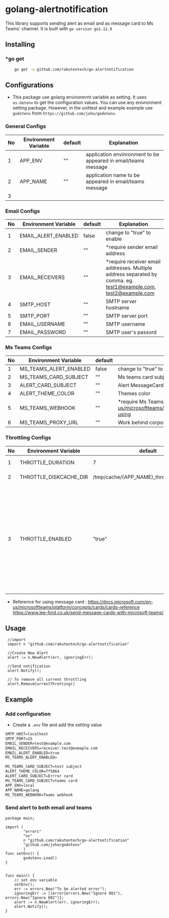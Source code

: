 # golang-alertnotification

This library supports sending alert as email and as message card to Ms Teams' channel. It is built with `go version go1.12.9`

## Installing

### *go get

```bash
    go get -u github.com/rakutentech/go-alertnotification
```

## Configurations

* This package use golang environmrnt variable as setting. It uses `os.Getenv` to get the configuration values. You can use any enivronment setting package. However, in the unittest and example example use `godotenv` from `https://github.com/joho/godotenv`.

### General Configs

|No   |Environment Variable    |default   |Explanation   |
|---|---|---|---|
|1   |APP_ENV   | "" | application envinronment to be appeared in email/teams message     |
|2   |APP_NAME   | ""  | application name to be appeared in email/teams message   |
|3   |   |   |   |

### Email Configs

|No   |Environment Variable    |default       |Explanation   |
|---|---|---|---|
|1   |EMAIL_ALERT_ENABLED   |false    |change to "true" to enable   |
|2   |EMAIL_SENDER   |""   | *require sender email address   |
|3   |EMAIL_RECEIVERS   | ""  | *require receiver email addresses. Multiple address separated by comma. eg. test1@example.com, test2@example.com   |
|4   |SMTP_HOST   |""  | SMTP server hostname   |
|5   |SMTP_PORT   |"" | SMTP server port  |
|6   |EMAIL_USERNAME   |""   |SMTP username   |
|7   |EMAIL_PASSWORD   |""   |SMTP user's passord   |

### Ms Teams Configs

|No   |Environment Variable    |default   |Explanation   |
|---|---|---|---|
|1   |MS_TEAMS_ALERT_ENABLED   |false   | change to "true" to enable    |
|2   |MS_TEAMS_CARD_SUBJECT   |""   | Ms teams card subject  |
|3   |ALERT_CARD_SUBJECT   |""   |Alert MessageCard subject   |
|4   |ALERT_THEME_COLOR   |""   |Themes color   |
|5   |MS_TEAMS_WEBHOOK   |""   |*require Ms Teams webhook. <https://docs.microsoft.com/en-us/microsoftteams/platform/concepts/connectors/connectors-using> |
|6   |MS_TEAMS_PROXY_URL  |""   |Work behind corporate proxy   |

### Throttling Configs

|No   |Environment Variable    |default   |Explanation   |
|---|---|---|---|
|1   |THROTTLE_DURATION   | 7 | throttling duration in minute     |
|2   |THROTTLE_DISKCACHE_DIR   | /tmp/cache/{APP_NAME}_throttler_disk_cache  | disk location for throttling    |
|3   |THROTTLE_ENABLED  | "true"  | Enabled by default to avoid sending too many notification. Set it to "false" to disable. Enable this it will send notification only 1 for the same error within `THROTTLE_DURATION`. Otherwise, it will send each occurence of the error. Recommended to be enable. |

* Reference for using message card :
<https://docs.microsoft.com/en-us/microsoftteams/platform/concepts/cards/cards-reference>
<https://www.lee-ford.co.uk/send-message-cards-with-microsoft-teams/>

## Usage

```golang
 //import
 import n "github.com/rakutentech/go-alertnotification"

 //Create New Alert
 alert := n.NewAlert(err, ignoringErr);

 //Send notification
 alert.Notify();

 // To remove all current throttling
 alert.RemoveCurrentThrotting()

```

## Example

### Add configuration

* Create a `.env` file and add the setting value

```markdown
SMTP_HOST=localhost
SMTP_PORT=25
EMAIL_SENDER=test@example.com
EMAIL_RECEIVERS=receiver.test@exmaple.com
EMAIL_ALERT_ENABLED=true
MS_TEAMS_ALERT_ENABLED=

MS_TEAMS_CARD_SUBJECT=test subject
ALERT_THEME_COLOR=ff5864
ALERT_CARD_SUBJECT=Errror card
MS_TEAMS_CARD_SUBJECT=teams card
APP_ENV=local
APP_NAME=golang
MS_TEAMS_WEBHOOK=Teams webhook
```

### Send alert to both email and teams

```golang
package main;

import (
        "errors"
        "os"
        n "github.com/rakutentech/go-alertnotification"
        "github.com/joho/godotenv"
        )
func setEnv() {
        godotenv.Load()
}


func main() {
    // set env variable
    setEnv();
    err := errors.New("To be alerted error");
    ignoringErr := []error{errors.New("Ignore 001"), errors.New("Ignore 002")};
    alert := n.NewAlert(err, ignoringErr);
    alert.Notify();
}
```
